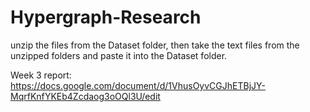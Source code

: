 # Hypergraph-Research

unzip the files from the Dataset folder, then take the text files from the unzipped folders and paste it into the Dataset folder.

Week 3 report: https://docs.google.com/document/d/1VhusOyvCGJhETBjJY-MqrfKnfYKEb4Zcdaog3oOQl3U/edit
